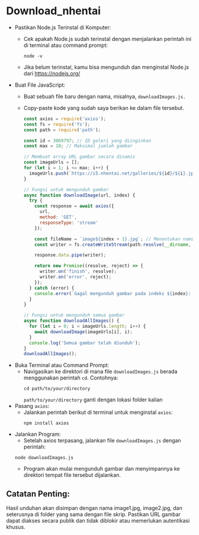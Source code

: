 # Download_nhentai
+ Pastikan Node.js Terinstal di Komputer:
  + Cek apakah Node.js sudah terinstal dengan menjalankan perintah ini di terminal atau command prompt:
    
    ```
    node -v
    ```
  + Jika belum terinstal, kamu bisa mengunduh dan menginstal Node.js dari https://nodejs.org/
+ Buat File JavaScript:
  + Buat sebuah file baru dengan nama, misalnya, `downloadImages.js.`
  + Copy-paste kode yang sudah saya berikan ke dalam file tersebut.
    
    ```javascript
    const axios = require('axios');
    const fs = require('fs');
    const path = require('path');
    
    const id = 3069797; // ID galeri yang diinginkan
    const max = 10; // Maksimal jumlah gambar
    
    // Membuat array URL gambar secara dinamis
    const imageUrls = [];
    for (let i = 1; i <= max; i++) {
      imageUrls.push(`https://i5.nhentai.net/galleries/${id}/${i}.jpg`);
    }
    
    // Fungsi untuk mengunduh gambar
    async function downloadImage(url, index) {
      try {
        const response = await axios({
          url,
          method: 'GET',
          responseType: 'stream'
        });
    
        const fileName = `image${index + 1}.jpg`; // Menentukan nama file
        const writer = fs.createWriteStream(path.resolve(__dirname, fileName));
    
        response.data.pipe(writer);
    
        return new Promise((resolve, reject) => {
          writer.on('finish', resolve);
          writer.on('error', reject);
        });
      } catch (error) {
        console.error(`Gagal mengunduh gambar pada indeks ${index}: ${error.message}`);
      }
    }
    
    // Fungsi untuk mengunduh semua gambar
    async function downloadAllImages() {
      for (let i = 0; i < imageUrls.length; i++) {
        await downloadImage(imageUrls[i], i);
      }
      console.log('Semua gambar telah diunduh');
    }
    downloadAllImages();
    ```
+ Buka Terminal atau Command Prompt:
  + Navigasikan ke direktori di mana file `downloadImages.js` berada menggunakan perintah `cd`. Contohnya:
    ```
    cd path/to/your/directory
    ```
    `path/to/your/directory` ganti dengan lokasi folder kalian
+ Pasang `axios`:
  + Jalankan perintah berikut di terminal untuk menginstal `axios`:
    ```
    npm install axios
    ```
+ Jalankan Program:
  + Setelah axios terpasang, jalankan file `downloadImages.js` dengan perintah:
  ```
  node downloadImages.js
  ```
  + Program akan mulai mengunduh gambar dan menyimpannya ke direktori tempat file tersebut dijalankan.
 
## Catatan Penting:

Hasil unduhan akan disimpan dengan nama image1.jpg, image2.jpg, dan seterusnya di folder yang sama dengan file skrip.
Pastikan URL gambar dapat diakses secara publik dan tidak diblokir atau memerlukan autentikasi khusus.
